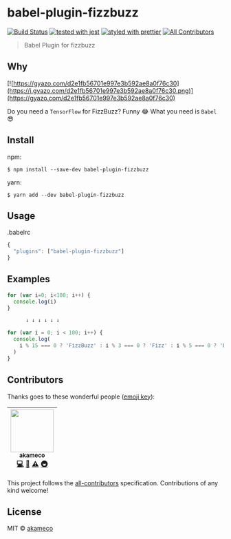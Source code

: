 # babel-plugin-fizzbuzz

[![Build Status](https://travis-ci.org/akameco/babel-plugin-fizzbuzz.svg?branch=master)](https://travis-ci.org/akameco/babel-plugin-fizzbuzz)
[![tested with jest](https://img.shields.io/badge/tested_with-jest-99424f.svg)](https://github.com/facebook/jest)
[![styled with prettier](https://img.shields.io/badge/styled_with-prettier-ff69b4.svg)](https://github.com/prettier/prettier)
[![All Contributors](https://img.shields.io/badge/all_contributors-1-orange.svg?style=flat-square)](#contributors)

> Babel Plugin for fizzbuzz

## Why

[![https://gyazo.com/d2e1fb56701e997e3b592ae8a0f76c30](https://i.gyazo.com/d2e1fb56701e997e3b592ae8a0f76c30.png)](https://gyazo.com/d2e1fb56701e997e3b592ae8a0f76c30)

Do you need a `TensorFlow` for FizzBuzz?
Funny 😂
What you need is `Babel` 😎

## Install

npm:

```
$ npm install --save-dev babel-plugin-fizzbuzz
```

yarn:

```
$ yarn add --dev babel-plugin-fizzbuzz
```

## Usage

.babelrc

```js
{
  "plugins": ["babel-plugin-fizzbuzz"]
}
```

## Examples

```js
for (var i=0; i<100; i++) {
  console.log(i)
}

      ↓ ↓ ↓ ↓ ↓ ↓

for (var i = 0; i < 100; i++) {
  console.log(
    i % 15 === 0 ? 'FizzBuzz' : i % 3 === 0 ? 'Fizz' : i % 5 === 0 ? 'Buzz' : i
  )
}
```

## Contributors

Thanks goes to these wonderful people ([emoji key](https://github.com/kentcdodds/all-contributors#emoji-key)):

<!-- ALL-CONTRIBUTORS-LIST:START - Do not remove or modify this section -->

<!-- prettier-ignore -->
| [<img src="https://avatars2.githubusercontent.com/u/4002137?v=4" width="100px;"/><br /><sub><b>akameco</b></sub>](http://akameco.github.io)<br />[💻](https://github.com/akameco/babel-plugin-fizzbuzz/commits?author=akameco "Code") [📖](https://github.com/akameco/babel-plugin-fizzbuzz/commits?author=akameco "Documentation") [⚠️](https://github.com/akameco/babel-plugin-fizzbuzz/commits?author=akameco "Tests") [🚇](#infra-akameco "Infrastructure (Hosting, Build-Tools, etc)") |
| :---: |

<!-- ALL-CONTRIBUTORS-LIST:END -->

This project follows the [all-contributors](https://github.com/kentcdodds/all-contributors) specification. Contributions of any kind welcome!

## License

MIT © [akameco](http://akameco.github.io)
